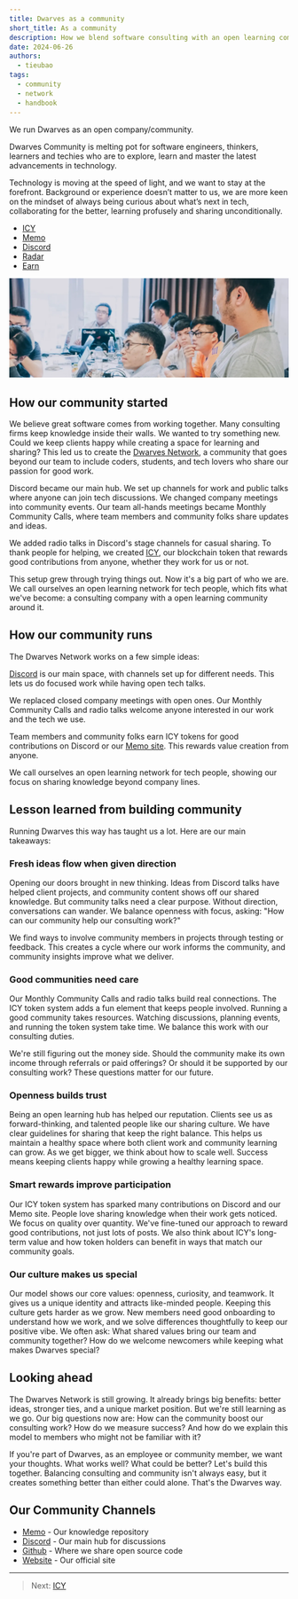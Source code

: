 ```yaml
---
title: Dwarves as a community
short_title: As a community
description: How we blend software consulting with an open learning community where tech enthusiasts share knowledge, collaborate, and grow together.
date: 2024-06-26
authors:
  - tieubao
tags:
  - community
  - network
  - handbook
---
```


We run Dwarves as an open company/community.

Dwarves Community is melting pot for software engineers, thinkers, learners and techies who are to explore, learn and master the latest advancements in technology.

Technology is moving at the speed of light, and we want to stay at the forefront. Background or experience doesn’t matter to us, we are more keen on the mindset of always being curious about what’s next in tech, collaborating for the better, learning profusely and sharing unconditionally.

- [ICY](community/icy.md)
- [Memo](community/memo.md)
- [Discord](community/discord.md)
- [Radar](community/radar.md)
- [Earn](community/earn.md)

![](assets/dwarves-community-20231215165541626.webp)

## How our community started

We believe great software comes from working together. Many consulting firms keep knowledge inside their walls. We wanted to try something new. Could we keep clients happy while creating a space for learning and sharing? This led us to create the [Dwarves Network](https://discord.gg/dfoundation), a community that goes beyond our team to include coders, students, and tech lovers who share our passion for good work.

Discord became our main hub. We set up channels for work and public talks where anyone can join tech discussions. We changed company meetings into community events. Our team all-hands meetings became Monthly Community Calls, where team members and community folks share updates and ideas.

We added radio talks in Discord's stage channels for casual sharing. To thank people for helping, we created [ICY](https://icy.so), our blockchain token that rewards good contributions from anyone, whether they work for us or not.

This setup grew through trying things out. Now it's a big part of who we are. We call ourselves an open learning network for tech people, which fits what we've become: a consulting company with a open learning community around it.

## How our community runs

The Dwarves Network works on a few simple ideas:

[Discord](https://discord.gg/dfoundation) is our main space, with channels set up for different needs. This lets us do focused work while having open tech talks.

We replaced closed company meetings with open ones. Our Monthly Community Calls and radio talks welcome anyone interested in our work and the tech we use.

Team members and community folks earn ICY tokens for good contributions on Discord or our [Memo site](https://memo.d.foundation/). This rewards value creation from anyone.

We call ourselves an open learning network for tech people, showing our focus on sharing knowledge beyond company lines.

## Lesson learned from building community

Running Dwarves this way has taught us a lot. Here are our main takeaways:

### Fresh ideas flow when given direction

Opening our doors brought in new thinking. Ideas from Discord talks have helped client projects, and community content shows off our shared knowledge. But community talks need a clear purpose. Without direction, conversations can wander. We balance openness with focus, asking: "How can our community help our consulting work?"

We find ways to involve community members in projects through testing or feedback. This creates a cycle where our work informs the community, and community insights improve what we deliver.

### Good communities need care

Our Monthly Community Calls and radio talks build real connections. The ICY token system adds a fun element that keeps people involved. Running a good community takes resources. Watching discussions, planning events, and running the token system take time. We balance this work with our consulting duties.

We're still figuring out the money side. Should the community make its own income through referrals or paid offerings? Or should it be supported by our consulting work? These questions matter for our future.

### Openness builds trust

Being an open learning hub has helped our reputation. Clients see us as forward-thinking, and talented people like our sharing culture. We have clear guidelines for sharing that keep the right balance. This helps us maintain a healthy space where both client work and community learning can grow. As we get bigger, we think about how to scale well. Success means keeping clients happy while growing a healthy learning space.

### Smart rewards improve participation

Our ICY token system has sparked many contributions on Discord and our Memo site. People love sharing knowledge when their work gets noticed. We focus on quality over quantity. We've fine-tuned our approach to reward good contributions, not just lots of posts. We also think about ICY's long-term value and how token holders can benefit in ways that match our community goals.

### Our culture makes us special

Our model shows our core values: openness, curiosity, and teamwork. It gives us a unique identity and attracts like-minded people. Keeping this culture gets harder as we grow. New members need good onboarding to understand how we work, and we solve differences thoughtfully to keep our positive vibe. We often ask: What shared values bring our team and community together? How do we welcome newcomers while keeping what makes Dwarves special?

## Looking ahead

The Dwarves Network is still growing. It already brings big benefits: better ideas, stronger ties, and a unique market position. But we're still learning as we go. Our big questions now are: How can the community boost our consulting work? How do we measure success? And how do we explain this model to members who might not be familiar with it?

If you're part of Dwarves, as an employee or community member, we want your thoughts. What works well? What could be better? Let's build this together. Balancing consulting and community isn't always easy, but it creates something better than either could alone. That's the Dwarves way.

## Our Community Channels

- [Memo](https://memo.d.foundation/) - Our knowledge repository
- [Discord](https://discord.gg/dfoundation) - Our main hub for discussions
- [Github](https://github.com/dwarvesf) - Where we share open source code
- [Website](https://d.foundation/) - Our official site

---

> Next: [ICY](community/icy.md)
